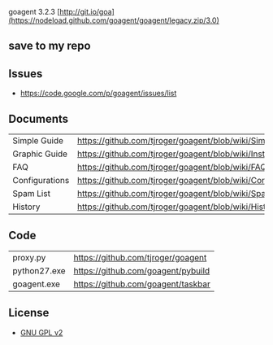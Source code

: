 goagent 3.2.3 [http://git.io/goa](https://nodeload.github.com/goagent/goagent/legacy.zip/3.0)

## save to my repo
## Issues
* https://code.google.com/p/goagent/issues/list

## Documents
|    |   |
| --------   | :----  |
| Simple Guide | https://github.com/tjroger/goagent/blob/wiki/SimpleGuide.md |
| Graphic Guide | https://github.com/tjroger/goagent/blob/wiki/InstallGuide.md |
| FAQ | https://github.com/tjroger/goagent/blob/wiki/FAQ.md |
| Configurations | https://github.com/tjroger/goagent/blob/wiki/ConfigIntroduce.md.ini |
| Spam List | https://github.com/tjroger/goagent/blob/wiki/SpamList.md |
| History | https://github.com/tjroger/goagent/blob/wiki/History.md |

## Code
| | |
| --------   | :----  |
| proxy.py | https://github.com/tjroger/goagent |
| python27.exe | https://github.com/goagent/pybuild |
| goagent.exe | https://github.com/goagent/taskbar |

## License
 * [GNU GPL v2](http://www.gnu.org/licenses/old-licenses/gpl-2.0.html)
